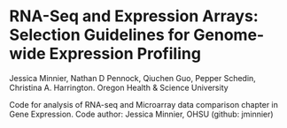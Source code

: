 # RNA-Seq and Expression Arrays: Selection Guidelines for Genome-wide Expression Profiling

Jessica Minnier, Nathan D Pennock, Qiuchen Guo, Pepper Schedin, Christina A. Harrington.
Oregon Health & Science University

Code for analysis of RNA-seq and Microarray data comparison chapter in Gene Expression.
Code author: Jessica Minnier, OHSU (github: jminnier)

